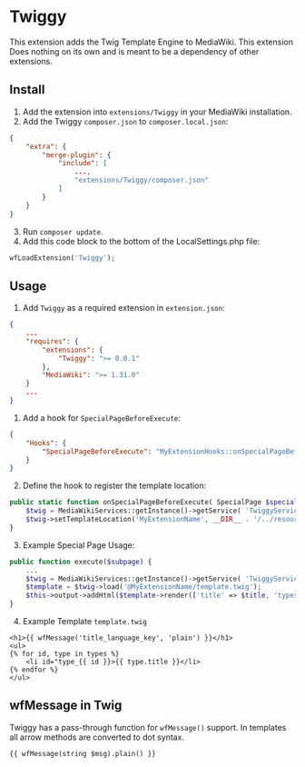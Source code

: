 # Twiggy

This extension adds the Twig Template Engine to MediaWiki. This extension Does nothing on its own and is meant to be a dependency of other extensions.

## Install
1. Add the extension into `extensions/Twiggy` in your MediaWiki installation.
2. Add the Twiggy `composer.json` to `composer.local.json`:
```json
{
	"extra": {
		"merge-plugin": {
			"include": [
				...,
				"extensions/Twiggy/composer.json"
			]
		}
	}
}
```
3. Run `composer update`.
4. Add this code block to the bottom of the LocalSettings.php file:
```php
wfLoadExtension('Twiggy');
```

## Usage
1. Add `Twiggy` as a required extension in `extension.json`:
```json
{
	...
	"requires": {
		"extensions": {
			"Twiggy": ">= 0.0.1"
		},
		"MediaWiki": ">= 1.31.0"
	}
	...
}

```
1. Add a hook for `SpecialPageBeforeExecute`:
```json
{
	"Hooks": {
		"SpecialPageBeforeExecute": "MyExtensionHooks::onSpecialPageBeforeExecute"
	}
}
```

2. Define the hook to register the template location:
```php
public static function onSpecialPageBeforeExecute( SpecialPage $special, $subPage ) {
	$twig = MediaWikiServices::getInstance()->getService( 'TwiggyService' );
	$twig->setTemplateLocation('MyExtensionName', __DIR__ . '/../resources/templates');
}
```
3. Example Special Page Usage:
```php
public function execute($subpage) {
	...
	$twig = MediaWikiServices::getInstance()->getService( 'TwiggyService' );
	$template = $twig->load('@MyExtensionName/template.twig');
	$this->output->addHtml($template->render(['title' => $title, 'types' => $types]));
}
```
4. Example Template `template.twig`
```twig
<h1>{{ wfMessage('title_language_key', 'plain') }}</h1>
<ul>
{% for id, type in types %}
	<li id="type_{{ id }}>{{ type.title }}</li>
{% endfor %}
</ul>
```
## wfMessage in Twig
Twiggy has a pass-through function for `wfMessage()` support. In templates all arrow methods are converted to dot syntax.

```
{{ wfMessage(string $msg).plain() }}
```
